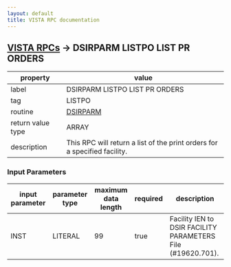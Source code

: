 ```yaml
---
layout: default
title: VISTA RPC documentation
---
```




## [VISTA RPCs](TableOfContent.md) &#8594; DSIRPARM LISTPO LIST PR ORDERS 

 property | value 
--- | --- 
 label | DSIRPARM LISTPO LIST PR ORDERS
 tag | LISTPO
 routine | [DSIRPARM](http://code.osehra.org/dox/Routine_DSIRPARM_source.html)
 return value type | ARRAY
 description | This RPC will return a list of the print orders for a specified facility.

### Input Parameters

| input parameter | parameter type | maximum data length | required | description | 
| --- | --- | --- | --- | --- | 
| INST | LITERAL | 99 | true | Facility IEN to DSIR FACILITY PARAMETERS File (#19620.701). | 